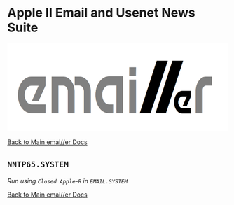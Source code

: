 # Apple II Email and Usenet News Suite

<p align="center"><img src="img/emailler-logo.png" alt="emai//er-logo" height="200px"></p>

[Back to Main emai//er Docs](README-emailler.md#detailed-documentation-for-usenet-functions)

## `NNTP65.SYSTEM`

*Run using `Closed Apple`-`R` in `EMAIL.SYSTEM`*

[Back to Main emai//er Docs](README-emailler.md#detailed-documentation-for-usenet-functions)

